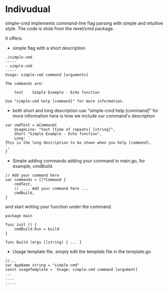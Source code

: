 # Indivudual
simple-cmd implements command-line flag parsing with simple and intuitive style.
The code is stole from the revel/cmd package.

It offers:

* simple flag with a short description
```
./simple-cmd
-----
- simple-cmd
-----
Usage: simple-cmd command [arguments]

The commands are:

    test	Simple Example - Echo function

Use "simple-cmd help [command]" for more information.
```

* both short and long description
use "simple-cmd help [command]" for more information
here is how we include our command's description
```
var cmdTest = &Command{
	UsageLine: "test [time of repeats] [string]",
	Short "Simple Example - Echo function",
	Long: `
This is the long description to be shown when you help [command].
`,
}
```

* Simple adding commands
adding your command in main.go, for example, cmdBuild.
```
// Add your command here
var commands = []*Command {
	cmdTest,
	// .... Add your command here ...
	cmdBuild,
}
```
and start writing your function under the command.
```
package main

func init () {
	cmdBuild.Run = build
}

func Build (args []string) { ... }
```

* Usage template file.
simply edit the template file in the template.go
```
//...
var AppName string = "simple-cmd"
const usageTemplate = `Usage: simple-cmd command [argument]
...
....
.....
`
```


	
